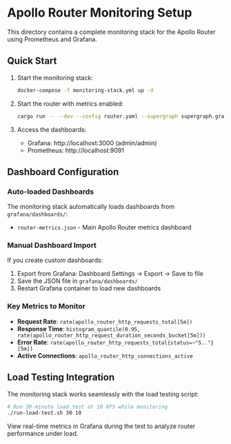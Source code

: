 # Apollo Router Monitoring Setup

This directory contains a complete monitoring stack for the Apollo Router using Prometheus and Grafana.

## Quick Start

1. Start the monitoring stack:
   ```bash
   docker-compose -f monitoring-stack.yml up -d
   ```

2. Start the router with metrics enabled:
   ```bash
   cargo run -- --dev --config router.yaml --supergraph supergraph.graphql
   ```

3. Access the dashboards:
   - Grafana: http://localhost:3000 (admin/admin)
   - Prometheus: http://localhost:9091

## Dashboard Configuration

### Auto-loaded Dashboards

The monitoring stack automatically loads dashboards from `grafana/dashboards/`:

- `router-metrics.json` - Main Apollo Router metrics dashboard

### Manual Dashboard Import

If you create custom dashboards:

1. Export from Grafana: Dashboard Settings → Export → Save to file
2. Save the JSON file in `grafana/dashboards/`
3. Restart Grafana container to load new dashboards

### Key Metrics to Monitor

- **Request Rate**: `rate(apollo_router_http_requests_total[5m])`
- **Response Time**: `histogram_quantile(0.95, rate(apollo_router_http_request_duration_seconds_bucket[5m]))`
- **Error Rate**: `rate(apollo_router_http_requests_total{status=~"5.."}[5m])`
- **Active Connections**: `apollo_router_http_connections_active`

## Load Testing Integration

The monitoring stack works seamlessly with the load testing script:

```bash
# Run 30-minute load test at 10 RPS while monitoring
./run-load-test.sh 30 10
```

View real-time metrics in Grafana during the test to analyze router performance under load.